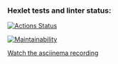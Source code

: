 ### Hexlet tests and linter status:

[![Actions Status](https://github.com/nofcngway/frontend-project-44/actions/workflows/hexlet-check.yml/badge.svg)](https://github.com/nofcngway/frontend-project-44/actions)

[![Maintainability](https://api.codeclimate.com/v1/badges/9c832f97d9e7b98c8176/maintainability)](https://codeclimate.com/github/nofcngway/frontend-project-44/maintainability)

[Watch the asciinema recording](https://asciinema.org/a/VPJ1K179xng1rW6bK65c3QAUy)